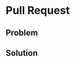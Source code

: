 <!-- make sure the title of the PR follows the angular commit guidelines as it will appear in the changelog -->

# Pull Request

<!--
The text in these markdown comments is instructions that will not appear in the displayed pull request,
and can be deleted.

Please submit pull requests against the develop branch.

Follow the existing code style. Check the tests succeed, including lint.
  npm run test
  npm run lint

Don't update the CHANGELOG or command version number. That gets done by maintainers when preparing the release.

Commander currently has zero production dependencies. That isn't a hard requirement, but is a simple story. Requests which 
add a dependency are much less likely to be accepted, and we are likely to ask if there alternative approaches to avoid the dependency.
-->

## Problem

<!--
What problem are you solving?
What Issues does this relate to?
Show the broken output if appropriate.
-->

## Solution

<!--
How did you solve the problem? 
Show the fixed output if appropriate.

There are a lot of forms of documentation which could need updating for a change in functionality. It
is ok if you want to show us the code to discuss before doing the extra work, and
you should say so in your comments so we focus on the concept first before talking about all the other pieces:

- TypeScript typings
- JSDoc documentation in code
- tests
- README
- examples/
-->
